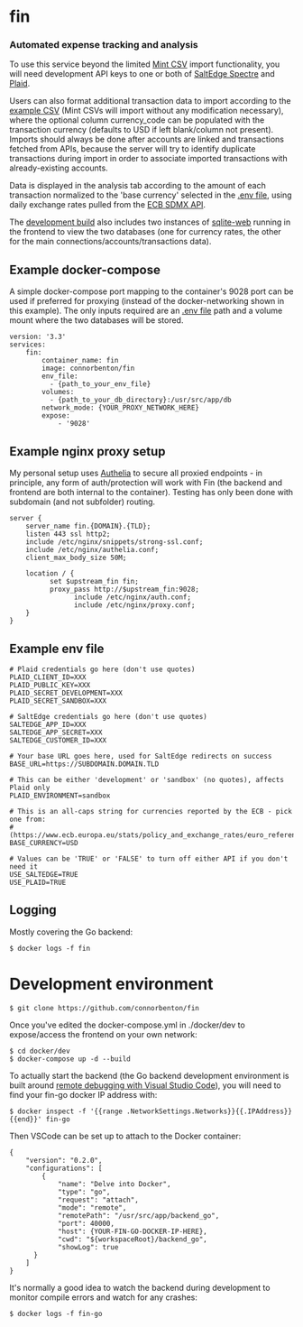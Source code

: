 # fin
### Automated expense tracking and analysis

To use this service beyond the limited [Mint CSV](https://help.mint.com/Accounts-and-Transactions/888960591/How-can-I-download-my-transactions.htm) import functionality, you will need development API keys to one or both of [SaltEdge Spectre](https://www.saltedge.com/products/spectre) and [Plaid](https://plaid.com/). 

Users can also format additional transaction data to import according to the [example CSV](https://github.com/connorbenton/fin/example.csv) (Mint CSVs will import without any modification necessary), where the optional column currency_code can be populated with the transaction currency (defaults to USD if left blank/column not present). Imports should always be done after accounts are linked and transactions fetched from APIs, because the server will try to identify duplicate transactions during import in order to associate imported transactions with already-existing accounts.

Data is displayed in the analysis tab according to the amount of each transaction normalized to the 'base currency' selected in the [.env file](#example-env-file), using daily exchange rates pulled from the [ECB SDMX API](https://sdw-wsrest.ecb.europa.eu/).

The [development build](#development-environment) also includes two instances of [sqlite-web](https://github.com/coleifer/sqlite-web) running in the frontend to view the two databases (one for currency rates, the other for the main connections/accounts/transactions data).

## Example docker-compose
A simple docker-compose port mapping to the container's 9028 port can be used if preferred for proxying (instead of the docker-networking shown in this example). The only inputs required are an [.env file](#example-env-file) path and a volume mount where the two databases will be stored.
```
version: '3.3'
services:
    fin:
        container_name: fin
        image: connorbenton/fin
        env_file: 
          - {path_to_your_env_file}
        volumes:
          - {path_to_your_db_directory}:/usr/src/app/db
        network_mode: {YOUR_PROXY_NETWORK_HERE} 
        expose:
            - '9028'
```


## Example nginx proxy setup
My personal setup uses [Authelia](https://github.com/authelia/authelia) to secure all proxied endpoints - in principle, any form of auth/protection will work with Fin (the backend and frontend are both internal to the container). Testing has only been done with subdomain (and not subfolder) routing.
```
server {
    server_name fin.{DOMAIN}.{TLD};
    listen 443 ssl http2;
    include /etc/nginx/snippets/strong-ssl.conf;
    include /etc/nginx/authelia.conf;
    client_max_body_size 50M;

    location / {
          set $upstream_fin fin;
          proxy_pass http://$upstream_fin:9028;
                include /etc/nginx/auth.conf;
                include /etc/nginx/proxy.conf;
    }
}
```

## Example env file
```
# Plaid credentials go here (don't use quotes)
PLAID_CLIENT_ID=XXX
PLAID_PUBLIC_KEY=XXX
PLAID_SECRET_DEVELOPMENT=XXX
PLAID_SECRET_SANDBOX=XXX

# SaltEdge credentials go here (don't use quotes)
SALTEDGE_APP_ID=XXX
SALTEDGE_APP_SECRET=XXX
SALTEDGE_CUSTOMER_ID=XXX

# Your base URL goes here, used for SaltEdge redirects on success
BASE_URL=https://SUBDOMAIN.DOMAIN.TLD

# This can be either 'development' or 'sandbox' (no quotes), affects Plaid only
PLAID_ENVIRONMENT=sandbox

# This is an all-caps string for currencies reported by the ECB - pick one from:
# (https://www.ecb.europa.eu/stats/policy_and_exchange_rates/euro_reference_exchange_rates/html/index.en.html)
BASE_CURRENCY=USD

# Values can be 'TRUE' or 'FALSE' to turn off either API if you don't need it
USE_SALTEDGE=TRUE
USE_PLAID=TRUE
```

## Logging
Mostly covering the Go backend:
```
$ docker logs -f fin 
```

# Development environment

```
$ git clone https://github.com/connorbenton/fin
```
Once you've edited the docker-compose.yml in ./docker/dev to expose/access the frontend on your own network:
```
$ cd docker/dev
$ docker-compose up -d --build
```
To actually start the backend (the Go backend development environment is built around [remote debugging with Visual Studio Code](https://github.com/golang/vscode-go/blob/master/docs/debugging.md)), you will need to find your fin-go docker IP address with:

```
$ docker inspect -f '{{range .NetworkSettings.Networks}}{{.IPAddress}}{{end}}' fin-go
```
Then VSCode can be set up to attach to the Docker container:
```
{
    "version": "0.2.0",
    "configurations": [
        {
            "name": "Delve into Docker",
            "type": "go",
            "request": "attach",
            "mode": "remote",
            "remotePath": "/usr/src/app/backend_go",
            "port": 40000,
            "host": {YOUR-FIN-GO-DOCKER-IP-HERE},
            "cwd": "${workspaceRoot}/backend_go",
            "showLog": true
      }
    ]
}
```
It's normally a good idea to watch the backend during development to monitor compile errors and watch for any crashes:
```
$ docker logs -f fin-go
```